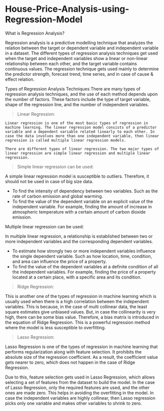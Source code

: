 # House-Price-Analysis-using-Regression-Model
What is Regression Analysis?

  Regression analysis is a predictive modelling technique that analyzes the relation between the target or dependent variable and independent variable in a dataset. The different types of regression analysis techniques get used when the target and independent variables show a linear or non-linear relationship between each other, and the target variable contains continuous values. The regression technique gets used mainly to determine the predictor strength, forecast trend, time series, and in case of cause & effect relation. 

Types of Regression Analysis Techniques
  There are many types of regression analysis techniques, and the use of each method depends upon the number of factors. These factors include the type of target variable, shape of the regression line, and the number of independent variables. 

  > Linear Regression:
     
    Linear regression is one of the most basic types of regression in machine learning. The linear regression model consists of a predictor variable and a dependent variable related linearly to each other. In case the data involves more than one independent variable, then linear regression is called multiple linear regression models. 
    
    There are different types of linear regression. The two major types of linear regression are simple linear regression and multiple linear regression.

 
> Simple linear regression can be used:

  A simple linear regression model is susceptible to outliers. Therefore, it should not be used in case of big size data.
  * To find the intensity of dependency between two variables. Such as the rate of carbon emission and global warming. 
  * To find the value of the dependent variable on an explicit value of the independent variable. For example, finding the amount of increase in atmospheric temperature with a certain amount of carbon dioxide emission.    

  Multiple linear regression can be used:

  In multiple linear regression, a relationship is established between two or more independent variables and the corresponding dependent variables.
  * To estimate how strongly two or more independent variables influence the single dependent variable. Such as how location, time, condition, and area can influence the price of a property.
  * To find the value of the dependent variables at a definite condition of all the independent variables. For example, finding the price of a property located at a certain place, with a specific area and its condition.

 > Ridge Regression:

  This is another one of the types of regression in machine learning which is usually used when there is a high correlation between the independent variables. This is because, in the case of multi collinear data, the least square estimates give unbiased values. But, in case the collinearity is very high, there can be some bias value. Therefore, a bias matrix is introduced in the equation of Ridge Regression. This is a powerful regression method where the model is less susceptible to overfitting.

 > Lasso Regression:

  Lasso Regression is one of the types of regression in machine learning that performs regularization along with feature selection. It prohibits the absolute size of the regression coefficient. As a result, the coefficient value gets nearer to zero, which does not happen in the case of Ridge Regression.
  
  Due to this, feature selection gets used in Lasso Regression, which allows selecting a set of features from the dataset to build the model. In the case of Lasso Regression, only the required features are used, and the other ones are made zero. This helps in avoiding the overfitting in the model. In case the independent variables are highly collinear, then Lasso regression picks only one variable and makes other variables to shrink to zero.
  

  

